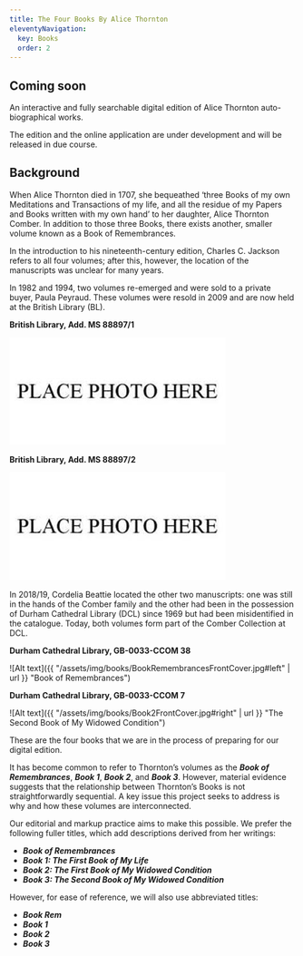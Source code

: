 ```yaml
---
title: The Four Books By Alice Thornton
eleventyNavigation:
  key: Books
  order: 2
---
```


## Coming soon

An interactive and fully searchable digital edition
of Alice Thornton auto-biographical works.

The edition and the online application are under development and will be released in due course.

## Background

When Alice Thornton died in 1707, she bequeathed ‘three Books of my own Meditations and Transactions of my life, and all the residue of my Papers and Books written with my own hand’ to her daughter, Alice Thornton Comber. In addition to those three Books, there exists another, smaller volume known as a Book of Remembrances.

In the introduction to his nineteenth-century edition, Charles C. Jackson refers to all four volumes; after this, however, the location of the manuscripts was unclear for many years.

In 1982 and 1994, two volumes re-emerged and were sold to a private buyer, Paula Peyraud. These volumes were resold in 2009 and are now held at the British Library (BL).

**British Library, Add. MS 88897/1**

![image](/assets/img/placeholder.jpg)

**British Library, Add. MS 88897/2**

![image](/assets/img/placeholder.jpg)

In 2018/19, Cordelia Beattie located the other two manuscripts: one was still in the hands of the Comber family and the other had been in the possession of Durham Cathedral Library (DCL) since 1969 but had been misidentified in the catalogue. Today, both volumes form part of the Comber Collection at DCL.

**Durham Cathedral Library, GB-0033-CCOM 38**

![Alt text]({{ "/assets/img/books/BookRemembrancesFrontCover.jpg#left" | url }} "Book of Remembrances")

**Durham Cathedral Library, GB-0033-CCOM 7**

![Alt text]({{ "/assets/img/books/Book2FrontCover.jpg#right" | url }} "The Second Book of My Widowed Condition")


These are the four books that we are in the process of preparing for our digital edition.

It has become common to refer to Thornton’s volumes as the ***Book of Remembrances***, ***Book 1***, ***Book 2***, and ***Book 3***. However, material evidence suggests that the relationship between Thornton’s Books is not straightforwardly sequential. A key issue this project seeks to address is why and how these volumes are interconnected.

Our editorial and markup practice aims to make this possible. We prefer the following fuller titles, which add descriptions derived from her writings:
- ***Book of Remembrances***
- ***Book 1: The First Book of My Life***
- ***Book 2: The First Book of My Widowed Condition***
- ***Book 3: The Second Book of My Widowed Condition***

However, for ease of reference, we will also use abbreviated titles:
- ***Book Rem***
- ***Book 1***
- ***Book 2***
- ***Book 3***

